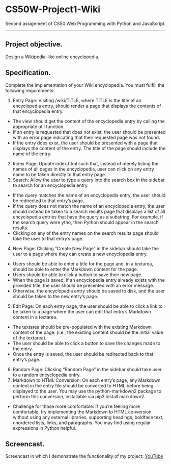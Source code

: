 # CS50W-Project1-Wiki
 Second assignment of CS50 Web Programming with Python and JavaScript.
 ___

## Project objective.
Design a Wikipedia-like online encyclopedia.

## Specification.
Complete the implementation of your Wiki encyclopedia. You must fulfill the following requirements:

1. Entry Page: Visiting /wiki/TITLE, where TITLE is the title of an encyclopedia entry, should render a page that displays the contents of that encyclopedia entry.
  + The view should get the content of the encyclopedia entry by calling the appropriate util function.
  + If an entry is requested that does not exist, the user should be presented with an error page indicating that their requested page was not found.
  + If the entry does exist, the user should be presented with a page that displays the content of the entry. The title of the page should include the name of the entry.
2. Index Page: Update index.html such that, instead of merely listing the names of all pages in the encyclopedia, user can click on any entry name to be taken directly to that entry page.
3. Search: Allow the user to type a query into the search box in the sidebar to search for an encyclopedia entry.
  + If the query matches the name of an encyclopedia entry, the user should be redirected to that entry’s page.
  + If the query does not match the name of an encyclopedia entry, the user should instead be taken to a search results page that displays a list of all encyclopedia entries that have the query as a substring. For example, if the search query were ytho, then Python should appear in the search results.
  + Clicking on any of the entry names on the search results page should take the user to that entry’s page.
4. New Page: Clicking “Create New Page” in the sidebar should take the user to a page where they can create a new encyclopedia entry.
  + Users should be able to enter a title for the page and, in a textarea, should be able to enter the Markdown content for the page.
  + Users should be able to click a button to save their new page.
  + When the page is saved, if an encyclopedia entry already exists with the provided title, the user should be presented with an error message.
  + Otherwise, the encyclopedia entry should be saved to disk, and the user should be taken to the new entry’s page.
5. Edit Page: On each entry page, the user should be able to click a link to be taken to a page where the user can edit that entry’s Markdown content in a textarea.
  + The textarea should be pre-populated with the existing Markdown content of the page. (i.e., the existing content should be the initial value of the textarea).
  + The user should be able to click a button to save the changes made to the entry.
  + Once the entry is saved, the user should be redirected back to that entry’s page.
6. Random Page: Clicking “Random Page” in the sidebar should take user to a random encyclopedia entry.
7. Markdown to HTML Conversion: On each entry’s page, any Markdown content in the entry file should be converted to HTML before being displayed to the user. You may use the python-markdown2 package to perform this conversion, installable via pip3 install markdown2.
  + Challenge for those more comfortable: If you’re feeling more comfortable, try implementing the Markdown to HTML conversion without using any external libraries, supporting headings, boldface text, unordered lists, links, and paragraphs. You may find using regular expressions in Python helpful.


## Screencast.
Screencast in which I demonstrate the functionality of my project: [YouTube](https://youtu.be/7pkT9gFxqy8)
